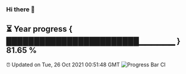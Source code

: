### Hi there 👋
⏳ Year progress { ████████████████████████▁▁▁▁▁▁ } 81.65 %
---
⏰ Updated on Tue, 26 Oct 2021 00:51:48 GMT
![Progress Bar CI](https://github.com/liununu/liununu/workflows/Progress%20Bar%20CI/badge.svg)
